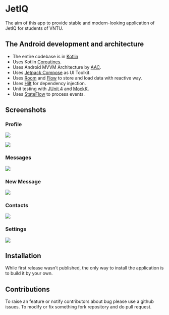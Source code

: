 # JetIQ

The aim of this app to provide stable and modern-looking application of JetIQ for students of VNTU.

## The Android development and architecture

* The entire codebase is in [Kotlin](https://kotlinlang.org/)
* Uses Kotlin [Coroutines](https://kotlinlang.org/docs/reference/coroutines/coroutines-guide.html).
* Uses Android MVVM Architecture
  by [AAC](https://developer.android.com/topic/libraries/architecture/).
* Uses [Jetpack Compose](https://developer.android.com/jetpack/compose) as UI Toolkit.
* Uses [Room](https://developer.android.com/training/data-storage/room)
  and [Flow](https://kotlinlang.org/docs/flow.html) to store and load data with reactive way.
* Uses [Hilt](https://developer.android.com/training/dependency-injection/hilt-android) for
  dependency injection.
* Unit testing with [JUnit 4](https://junit.org/junit4/) and [MockK](https://mockk.io).
* Uses [StateFlow](https://kotlin.github.io/kotlinx.coroutines/kotlinx-coroutines-core/kotlinx.coroutines.flow/-state-flow/) to process events.

## Screenshots

### Profile

![](./img/profile.png)

![](./img/profile_lists.png)

### Messages

![](./img/messages.png)

### New Message

![](./img/new_message.png)

### Contacts

![](./img/contacts.png)

### Settings

![](./img/settings.png)

## Installation

While first release wasn't published, the only way to install the application is to build it by your
own.

## Contributions

To raise an feature or notify contributors about bug please use a github issues. To modify or fix
something fork repository and do pull request.
